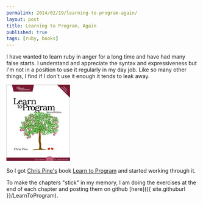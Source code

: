 ```yaml
---
permalink: 2014/02/19/learning-to-program-again/
layout: post
title: Learning to Program, Again
published: true
tags: [ruby, books]
---
```


I have wanted to learn ruby in anger for a long time and have had many false starts.
I understand and appreciate the syntax and expressiveness but I'm not in a
position to use it regularly in my day job. Like so many other things, I
find if I don't use it enough it tends to leak away.

![cover](/img/posts/learning-to-program-again/learn-to-program-cover.webp)

So I got [Chris Pine's](https://pine.fm/) book
[Learn to Program](http://www.pragprog.com/titles/ltp2/learn-to-program-2nd-edition)
and started working through it.

To make the chapters "stick" in my memory, I am doing the exercises at the end
of each chapter and posting them on github [here]({{ site.githuburl }}/LearnToProgram).
